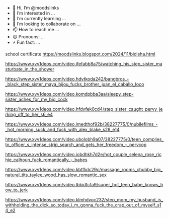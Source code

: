 - 👋 Hi, I’m @moodslinks
- 👀 I’m interested in ...
- 🌱 I’m currently learning ...
- 💞️ I’m looking to collaborate on ...
- 📫 How to reach me ...
- 😄 Pronouns: ...
- ⚡ Fun fact: ...


school certificate  https://moodslinks.blogspot.com/2024/11/bidisha.html
<!---
moodslinks/moodslinks is a ✨ special ✨ repository because its `README.md` (this file) appears on your GitHub profile.
You can click the Preview link to take a look at your changes.
--->
https://www.xvv1deos.com/video.ifefabb8a75/watching_his_step_sister_masturbate_in_the_shower

https://www.xvv1deos.com/video.hdvtkoda242/bangbros_-_black_step_sister_maya_bijou_fucks_brother_juan_el_caballo_loco

https://www.xvv1deos.com/video.komdpbba3aa/sleepy_step-sister_aches_for_my_big_cock

https://www.xvv1deos.com/video.hfdvfek0cd4/step_sister_caught_pervy_jerking_off_to_her_s6_e4

https://www.xvv1deos.com/video.imedthof92b/38227775/0/nubilefilms_-_hot_morning_suck_and_fuck_with_alex_blake_s28_e14

https://www.xvv1deos.com/video.ubolobh9a07/38227775/0/teen_complies_to_officer_s_intense_strip_search_and_gets_her_freedom_-_pervcop

https://www.xvv1deos.com/video.iobdhkh7d2e/hot_couple_selena_rose_richie_calhoun_fuck_romantically_-_babes

https://www.xvv1deos.com/video.kbtflidc29c/massage_rooms_chubby_big_natural_tits_taylee_wood_has_slow_romantic_sex

https://www.xvv1deos.com/video.lbkidfcfa9/super_hot_teen_babe_knows_how_to_jerk

https://www.xvv1deos.com/video.klmhdvoc232/step_mom_my_husband_is_withholding_the_dick_so_today_i_m_gonna_fuck_the_crap_out_of_myself_s14_e2
